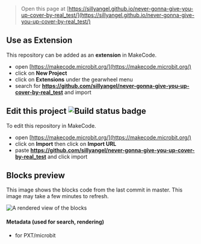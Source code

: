 
> Open this page at [https://sillyangel.github.io/never-gonna-give-you-up-cover-by-real_test/](https://sillyangel.github.io/never-gonna-give-you-up-cover-by-real_test/)

## Use as Extension

This repository can be added as an **extension** in MakeCode.

* open [https://makecode.microbit.org/](https://makecode.microbit.org/)
* click on **New Project**
* click on **Extensions** under the gearwheel menu
* search for **https://github.com/sillyangel/never-gonna-give-you-up-cover-by-real_test** and import

## Edit this project ![Build status badge](https://github.com/sillyangel/never-gonna-give-you-up-cover-by-real_test/workflows/MakeCode/badge.svg)

To edit this repository in MakeCode.

* open [https://makecode.microbit.org/](https://makecode.microbit.org/)
* click on **Import** then click on **Import URL**
* paste **https://github.com/sillyangel/never-gonna-give-you-up-cover-by-real_test** and click import

## Blocks preview

This image shows the blocks code from the last commit in master.
This image may take a few minutes to refresh.

![A rendered view of the blocks](https://github.com/sillyangel/never-gonna-give-you-up-cover-by-real_test/raw/master/.github/makecode/blocks.png)

#### Metadata (used for search, rendering)

* for PXT/microbit
<script src="https://makecode.com/gh-pages-embed.js"></script><script>makeCodeRender("{{ site.makecode.home_url }}", "{{ site.github.owner_name }}/{{ site.github.repository_name }}");</script>
